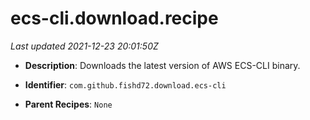 # ecs-cli.download.recipe

_Last updated 2021-12-23 20:01:50Z_

- **Description**: Downloads the latest version of AWS ECS-CLI binary.

- **Identifier**: `com.github.fishd72.download.ecs-cli`

- **Parent Recipes**: `None`
